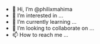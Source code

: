 - 👋 Hi, I’m @philixmahima
- 👀 I’m interested in ...
- 🌱 I’m currently learning ...
- 💞️ I’m looking to collaborate on ...
- 📫 How to reach me ...

<!---
philixmahima/philixmahima is a ✨ special ✨ repository because its `README.md` (this file) appears on your GitHub profile.
You can click the Preview link to take a look at your changes.
--->
